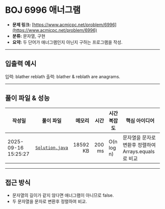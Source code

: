 # BOJ 6996 애너그램

- **문제 링크:** [https://www.acmicpc.net/problem/6996](https://www.acmicpc.net/problem/6996)  
- **분류:** 문자열, 구현
- **요약:** 두 단어가 애너그램인지 아닌지 구하는 프로그램을 작성.

--- 

## 입출력 예시
입력: blather reblath
출력: blather & reblath are anagrams.

---

## 풀이 파일 & 성능

| 작성일 | 풀이 파일 | 메모리 | 시간 | 시간복잡도 | 핵심 아이디어 |
|---|---|---:|---:|---|---|
| 2025-09-16 15:25:27 | [`Solution.java`](./Solution.java) | 18592 KB | 200 ms | O(n log n) | 문자열을 문자로 변환후 정렬하여 Arrays.equals로 비교 |

---

## 접근 방식
- 문자열의 길이가 같지 않다면 애너그램이 아니므로 false.
- 두 문자열을 문자로 변환후 정렬하여 비교.
